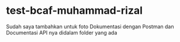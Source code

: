 # test-bcaf-muhammad-rizal
Sudah saya tambahkan untuk foto Dokumentasi dengan Postman dan Documentasi API nya didalam folder yang ada
